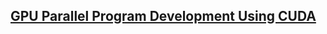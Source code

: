 ## [GPU Parallel Program Development Using CUDA](https://www.routledge.com/GPU-Parallel-Program-Development-Using-CUDA/Soyata/p/book/9780367572242)

